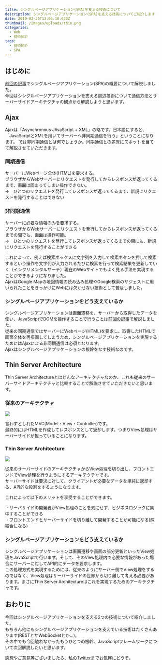 ```yaml
---
title: シングルページアプリケーション(SPA)を支える技術について
description: シングルページアプリケーション(SPA)を支える技術についてご紹介します
date: 2019-02-25T13:06:10.633Z
thumbnail: /images/uploads/thin.png
categories:
  - Web
  - 技術紹介
tags:
  - 技術紹介
  - SPA
---
```

## はじめに
<a href="https://elated-blackwell-51e103.netlify.com/post/%E3%82%B7%E3%83%B3%E3%82%B0%E3%83%AB%E3%83%9A%E3%83%BC%E3%82%B8%E3%82%A2%E3%83%97%E3%83%AA%E3%82%B1%E3%83%BC%E3%82%B7%E3%83%A7%E3%83%B3spa%E3%81%A8%E3%81%AF/">前回の記事</a>でシングルページアプリケーション(SPA)の概要について解説しました。<br>
今回はシングルページアプリケーションを支える周辺技術について通信方法とサーバーサイドアーキテクチャの観点から解説しようと思います。<br>

## Ajax

Ajaxは「Asynchronous JAvaScript + XML」の略です。日本語にすると、「JavaScriptとXMLを用いてサーバーへ非同期通信を行う」ということになります。
では非同期通信とは何でしょうか。同期通信との差異にスポットを当てて解説させていただきます。

### 同期通信
サーバーにWebページ全体(HTML)を要求する。<br>
ブラウザからWebサーバーにリクエストを発行してからレスポンスが返ってくるまで、画面は固まってしまい操作できない。<br>
→　ひとつのリクエストを発行してレスポンスが返ってくるまで、新規にリクエストを発行することはできない

### 非同期通信
サーバーに必要な情報のみを要求する。<br>
ブラウザからWebサーバーにリクエストを発行してからレスポンスが返ってくるまでの間でも、画面は操作可能。<br>
→　ひとつのリクエストを発行してレスポンスが返ってくるまでの間にも、新規にリクエストを発行することができる

これによって、例えば検索ボックスに文字列を入力して検索ボタンを押して検索するという操作を文字列が入力されるたびに検索を行って検索結果を更新していく（インクリメンタルサーチ）現在のWebサイトでもよく見る手法を実現することができるようになりました。<br>
AjaxはGoogle Mapの地図情報の読み込み処理やGoogle検索のサジェストに用いられたことをきっかけにWebには欠かせない技術として普及しました。

### シングルページアプリケーションをどう支えているか

シングルページアプリケーションは画面遷移を、サーバーから取得したデータを使い、JavaScriptでDOMを操作することで行うことは<a href="https://elated-blackwell-51e103.netlify.com/post/%E3%82%B7%E3%83%B3%E3%82%B0%E3%83%AB%E3%83%9A%E3%83%BC%E3%82%B8%E3%82%A2%E3%83%97%E3%83%AA%E3%82%B1%E3%83%BC%E3%82%B7%E3%83%A7%E3%83%B3spa%E3%81%A8%E3%81%AF/">前回の記事</a>で解説しました。<br>
従来の同期通信ではサーバーにWebページ(HTML)を要求し、取得したHTMLで画面全体を再描画してしまうため、シングルページアプリケーションを実現するためにはAjaxによる非同期通信は必須となります。<br>
Ajaxはシングルページアプリケーションの根幹をなす技術なのです。

## Thin Server Architecture

Thin Server Architectureとはどんなアーキテクチャなのか、これも従来のサーバーサイドアーキテクチャと比較することで解説させていただきたいと思います。

### 従来のアーキテクチャ
<img src="/images/uploads/MVC.png" />

言わずとしれたMVC(Model・View・Controller)です。<br>
最終的にはHTMLを作成してレスポンスとして返却します。つまりView処理はサーバーサイドが担っていることになります。

### Thin Server Architecture

<img src="/images/uploads/thin.png" />

従来のサーバーサイドのアーキテクチャからView処理を切り出し、フロントエンドでView処理を行うようにするアーキテクチャです。<br>
サーバーサイドは要求に対して、クライアントが必要なデータを単純に返却する、API的な役割をするようになります。<br>

これによって以下のメリットを享受することができます。<br>

・サーバサイドの開発者がView処理のことを気にせず、ビジネスロジックに集中することができる<br>
・フロントエンドとサーバーサイドを切り離して開発することが可能になる(疎結合になる)<br>

### シングルページアプリケーションをどう支えているか
シングルページアプリケーションは画面遷移や画面の部分更新といったView処理をJavaScriptで行います。そして、そのView処理内で必要な情報があった場合にサーバーに対してAPI的にデータを要求します。<br>
この処理方式を実現するためには、従来のようにサーバー側でView処理をするのではなく、View処理はサーバーサイドの世界から切り離して考える必要があります。まさにThin Server Architectureはこれを実現するためのアーキテクチャです。<br>

## おわりに
今回はシングルページアプリケーションを支える2つの技術について紹介しました。<br>
もちろん他にもシングルページアプリケーションを支えている技術はたくさんあります(RESTとかWebSocketとか...)。<br>
その中でも今回触れなかったもうひとつの根幹、JavaScriptフレームワークについて次回解説したいと思います。<br>

感想やご意見等ございましたら、<a href="https://twitter.com/RinGoku98">私のTwitter</a>までお気軽にどうぞ。
